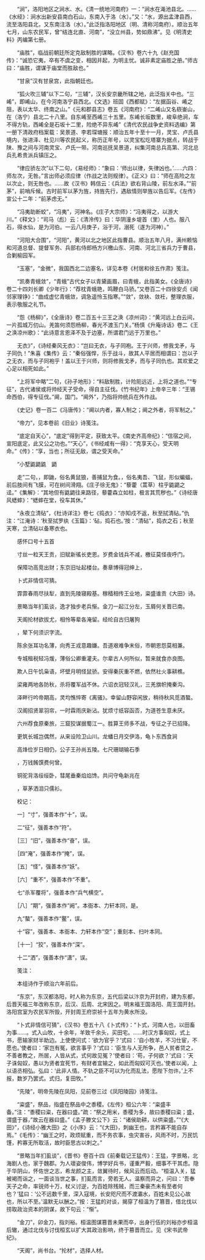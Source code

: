 <!-- { "loadSidebar": true } -->
　　“涧”，洛阳地区之涧水、水。《清一统地河南府》一：“涧水在渑池县北。……《水经》：涧水出新安县南白石山，东南入于洛（水）。”又：“水，源出孟津县西，流至洛阳县北，又东南注洛（水）。”此泛指洛阳地区（明、清称河南府）。顺治五年七月，山东农民军，曾“结连北直、河南”，“没立州县，势如鼎沸”。见《明清史料》丙编第七册。

　　“庙胜”，临战前朝廷所定克敌制胜的谋略。《汉书》卷六十九《赵充国传》：“诚恐它夷，卒有不虞之变，相因并起，为明主忧。诚非素定庙胜之册。”师古曰：“庙胜，谓谋于庙堂而胜敌也。”

　　“甘泉”汉有甘泉宫，此指朝廷也。

　　“狐火吹三辅”以下二句，“三辅”，汉长安京畿所辖之地，此泛指关中也。“三崤”，即崤山，在今河南洛宁县西北。《文选》班固《西都赋》：“左据函谷、崤之阻，表以太华、终南之山。”《元和郡县志》卷五《河南府》：“二崤山又名嵚崟山，在（洛宁）县北二十八里。自东崤至西崤三十五里。东崤长坂数里，峻阜绝涧，车不得方轨，西崤全是石坂十二里，险绝不异东崤”《清代农民战争史资料选编》第一册下清政府档案载：吴景道、李若琛塘报：顺治五年十至十一月，灵宝、卢氏县境内，张进泽、杜见川等农民起义，称历正年号，以灵宝松圪塔寨为据点，转战于陕、豫之间与河南灵宝、卢氏一带。河南巡抚吴景道，纠集河南总兵高第、河北总兵孔希贵派兵镇压之。

　　“律应骄左次”以下二句，《易经师》：“象曰：‘师出以律，失律凶也。’……六四：师左次，无咎。”言出师必须应律（作战之法则规律）。《正义》曰：“师在高险之左以次止，则无咎也。……故《汉书》韩信云：《兵法》欲右背山陵，前左水泽。”“前茅”，前哨斥候。古时前军以茅为旌，持旌先行，遇敌情则举旌以告后军。《左传》宣公十二年：“前茅虑无。”

　　“冯夷助断蛟”，“冯夷”，河神名。《庄子大宗师》：“冯夷得之，以游大川。”《释文》：“司马（彪）云：《清泠传》曰：华阴潼乡堤首（里）人也。服八石，得水仙，是为河伯。一云八月庚子，浴于河，溺死（遂为河神）。”

　　“河阳大合围”，“河阳”，黄河以北之地区此指曹县。顺治五年八月，满州赖恼和河道总督、提督军务、兵部右侍郎杨方兴檄山东、河南、河北三省兵力于曹县，合剿榆园军。

　　“玉塞”，“金微”，我国西北二边塞名，详见本卷《村居和徐五作肃》笺注。

　　“凯奏青蛾敛”，“青蛾”古代女子以青黛画眉，曰青蛾，此指美女。《全唐诗》卷二十四刘长卿《少年行》：“荐枕青蛾艳，鸣鞭白马骄。”又卷百二十四徐安贞《闻邻家理铮》：“曲成虚忆青蛾敛，调急遥怜玉指寒。”“敛”，敛袂、敛衽，整理衣服，表示敬服之礼节。

　　“怨《杨柳》”，《全唐诗》卷二百五十三王之涣《凉州词》：“黄河远上白云间，一片孤城万仞山。羌笛何须怨杨柳，春光不渡玉门关。”杨慎《升庵诗话》卷二《王之涣凉州歌》：“此诗意言恩泽不及于边塞，所谓君门远于万里也。”

　　无衣》”，《诗经秦风无衣》：“岂曰无衣，与子同袍。王于兴师，修我戈矛，与子同仇！”朱喜《集传》云：“秦俗强悍，乐于战斗，故其人平居而相谓曰：岂以子之无衣，而与子同袍乎！盖以王于兴师，则将修我戈矛，而与子同仇也。其欢爱之心足以相死如此。”

　　“上将军中略”二句，《孙子地形》：“料敌制胜，计险阨远近，上将之道也。”“专征”，古代诸侯或将帅经天子受命，得自主征伐。《竹书纪年》上帝辛三年：“王锡命西伯，得专征伐。”阃，国门。“阃外”，乃指将帅统兵在外作战。

　　《史记》卷一百二《冯唐传》：“阃以内者，寡人制之；阃之外者，将军制之。”

　　“帝力”，见本卷前《旧业》诗笺注。

　　“底定自天心”，“底定”得到平定，获致太平。《南史齐高帝纪》：“信宿之间，宣阳底定，此又公之功也。”“天心”，《书经咸有一得》：“克享天心，受天明命。”《传》：“享，当也；所征无敌，谓之受天命。”

　　“小墅鼪鼯鼪　鼯　　

　　走”二句，，即鼬，俗名黄鼠狼，善捕鼠为食。，俗名夷吾、飞鼠，形似蝙蝠，前后肢间有飞膜，可在树间滑翔。《庄子徐无鬼》：“藜藿（蒿草）柱乎鼪鼯之迳。”《集解》：“其地但有鼪鼯往来路径，藜藿森立如柱，极言其荒秽也。”《诗经唐风蟋蟀》：“蟋蟀在堂，役车其休。”

　　“永夜立清砧”，《杜诗详注》卷七《捣衣》：“亦知戍不返，秋至拭清砧。”仇注：“江淹诗：‘秋至拭罗纨《玉篇》：‘砧，捣石也。’按：“清砧”，捣衣之石；秋至天寒，立清砧以备寒衣也。

　　感怀口号十五首

　　寸丝一粒天王贡，旧赋新徭长吏恩。岁费金钱兵不减，檄征莫怪夜呼门。

　　保障功高竞出财；东京旧址起楼台。奏章博得冠绅上，

　　卜式非情信可猜。

　　霏霏春雨尽扶犁，直到先陵寝殿基。稼穑相传王业地，粢盛谁贡《大田》诗。

　　景略当年扪虱谈，逸才独步老兵惭。金刀一起江分左，玉屑何关晋已南。

　　天阁抡材欲拔尤，相怜等辈各淹留。经纶自古归屠狗

　　，辇下何须识字流。

　　陈余张耳功名薄，向秀王戎意趣嫌。吾道艰难争末俗，市朝恩怨莫相兼。

　　专城租税轻冯煖，薄俗公卿重灌夫。尔辈古人何所似，暂来就食亦良图。

　　欺人日午饥枭语，坏壁月明怪鼠骄。安得秦灰重不燃，依然社火事耕樵。

　　梁雍两地各防秋，杀将覆军战不休。六诏衣冠轻汉礼，三羌旗帜掩秦沟。

　　泽畔行吟帝期高，灵均憔悴寄《离骚》。幸留山野容闲放，稍待秋风觅酒螯。

　　汉阁招贤翠羽帘，一时霖雨庆新沾。犹烦寸纸容函否，为道苍生意未厌。

　　六州荐食原秦旅，三窟狡谋据蜀江一。胜算王师多不战，专征之子已招降。

　　更筑长城岂偶然，从来设险卫山川。龙蟠日月交伊洛，龟卜东西食涧

　　高烽俭岁日相仍，公子王孙尚五陵。七尺珊瑚输石季

　　，万钱餚馔费何曾。

　　铜驼背洛绥绥卧，彗尾垂秦焰焰馋。共问守龟新兆在

　　，草茅洒泪只儒衫。

　　校记：

　　一］“寸”，强善本作“十”，误。

　　二“征”，强善本作“符”。

　　［三］“旧”，强善本作“奋”，误。

　　［四“淹”，强善本作“掩”，误。

　　［五］“怪”，强善本作“妖”。

　　［六］“重不”，强善本作“不重”。

　　七“杀军覆将”，强善本作“兵气横空”。

　　［八］“期”，强善本作“阙”。本衙本、力轩本同，是。

　　九“螯”，强善本作“鳌”，误。

　　十“容”，强善本、本衙本、力轩本作“空”；重刻本、扫叶本同。

　　［十一］“狡”，强善本作“深”。

　　十二“洒”，强善本作“潇”，误。

　　笺注：

　　本组诗作于顺治六年前后。

　　“东京”，东汉都洛阳，时人称为东京，五代后梁以汴京为开封府，建为东都，后晋天福三年改称东京，后汉、后周、北宋因之。明末福王国洛阳、周王国开封。洛阳宫室为农民军所毁，开封周王府崇祯十五年为黄水所没。

　　“卜式非情信可猜”，《汉书》卷五十八《卜式传》：“卜式，河南人也，以田畜为事……。式入山牧，十余年，羊致千余头，买田宅。……时汉方事匈奴，式上书，愿输家财半助边。上使使问式：‘欲为官乎？’式曰：‘自小牧羊，不习仕宦，不愿也。’使者曰：‘家岂有冤，欲言事乎？’式曰：‘臣生与人无所争，邑人贫者贷之，不善者教之，所居，人皆从式，式何故见冤？’使者曰：‘苟，子何欲？’式曰：‘天子诛匈奴，愚以为贤者宜死节，有财者宜输之，如此而匈奴可灭也。’使者以闻，上以语丞相弘。弘曰：‘此非人情。不轨之臣不可以为化而乱法，愿陛下勿许。’上不报，数岁乃罢式。式归，复田牧。”

　　“先陵”，明帝先陵在凤阳，见前卷三过《凤阳陵园》诗笺注。

　　“粢盛”，祭品，指盛在祭品中之黍稷。《左传》桓公六年：“粢盛丰备。”注：“黍稷曰粢，在器曰盛。”疏：“祭之用米，黍稷为多，故曰黍稷曰粢；盛，谓盛于器，”故云在器曰盛。”《孟子滕文公下》云：“诸侯助耕，以供粢盛。”“《大田》”，《诗经小雅大田》之《小序》云：“《大田》，刺幽王也，言矜寡不能自存焉。”《毛传》：“幽王之时，政烦赋重，而不务农事，虫灾害谷，风雨不时，万民饥馑，矜寡无所取活，故时臣思古以刺之。”

　　“景略当年扪虱谈”，《晋书》卷百十四《前秦载记王猛传》：王猛，字景略，北海剧人也，家于魏郡。为人瓌姿俊伟，博学好兵书，谨重严毅，细事不干其虑。隐于华阴山，怀佐世之志，希龙颜之主，敛翼待时，候风云而后动。“桓温入关，猛被褐而诣之，一面谈当世之事，扪虱而言，旁若无人。温察而异之，问曰：‘吾奉天子之命，率锐师十万，杖义讨逆，为百姓除残贼，而三秦豪杰未有至者何也？’猛曰：‘公不远数千里，深入寇境，长安咫尺而不渡灞水，百姓未见公心故也，所以不至。’温默无以酬之。”按：王猛的对谈，揭穿了桓温为了篡晋，借北伐以捞取政治资本的阴谋，故下句云：“惭”。

　　“金刀”，卯金刀，指刘裕。桓温图谋篡晋未果而卒，出身行伍的刘裕亦步桓温后辙，通过北伐与讨伐桓玄以扩大其政治影响，终于篡晋而立。见《宋书武帝纪》。

　　“天阁”，尚书台。“抡材”，选择人材。

